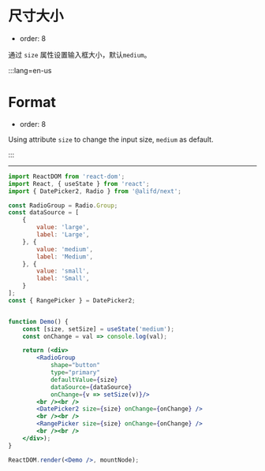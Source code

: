 # 尺寸大小

- order: 8

通过 `size` 属性设置输入框大小，默认`medium`。

:::lang=en-us
# Format

- order: 8

Using attribute `size` to change the input size, `medium` as default.

:::

---

````jsx
import ReactDOM from 'react-dom';
import React, { useState } from 'react';
import { DatePicker2, Radio } from '@alifd/next';

const RadioGroup = Radio.Group;
const dataSource = [
    {
        value: 'large',
        label: 'Large',
    }, {
        value: 'medium',
        label: 'Medium',
    }, {
        value: 'small',
        label: 'Small',
    }
];
const { RangePicker } = DatePicker2;


function Demo() {
    const [size, setSize] = useState('medium');
    const onChange = val => console.log(val);

    return (<div>
        <RadioGroup
            shape="button"
            type="primary"
            defaultValue={size}
            dataSource={dataSource}
            onChange={v => setSize(v)}/>
        <br /><br />
        <DatePicker2 size={size} onChange={onChange} />
        <br /><br />
        <RangePicker size={size} onChange={onChange} />
        <br /><br />
    </div>);
}

ReactDOM.render(<Demo />, mountNode);
````

